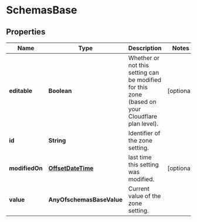 # SchemasBase

## Properties
Name | Type | Description | Notes
------------ | ------------- | ------------- | -------------
**editable** | **Boolean** | Whether or not this setting can be modified for this zone (based on your Cloudflare plan level). |  [optional]
**id** | **String** | Identifier of the zone setting. | 
**modifiedOn** | [**OffsetDateTime**](OffsetDateTime.md) | last time this setting was modified. |  [optional]
**value** | **AnyOfschemasBaseValue** | Current value of the zone setting. | 
